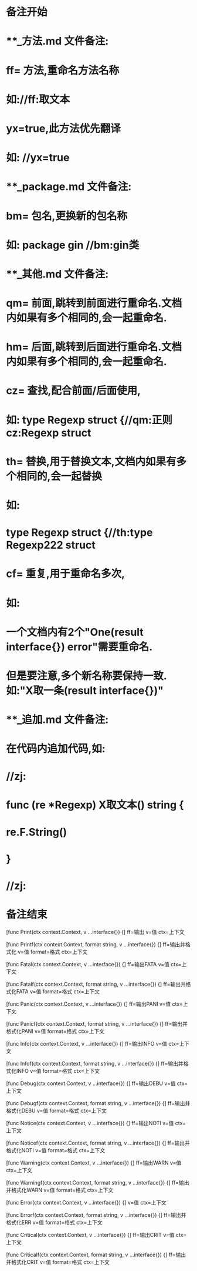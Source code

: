 # 备注开始
# **_方法.md 文件备注:
# ff= 方法,重命名方法名称
# 如://ff:取文本
#
# yx=true,此方法优先翻译
# 如: //yx=true


# **_package.md 文件备注:
# bm= 包名,更换新的包名称 
# 如: package gin //bm:gin类


# **_其他.md 文件备注:
# qm= 前面,跳转到前面进行重命名.文档内如果有多个相同的,会一起重命名.
# hm= 后面,跳转到后面进行重命名.文档内如果有多个相同的,会一起重命名.
# cz= 查找,配合前面/后面使用,
# 如: type Regexp struct {//qm:正则 cz:Regexp struct
#
# th= 替换,用于替换文本,文档内如果有多个相同的,会一起替换
# 如:
# type Regexp struct {//th:type Regexp222 struct
#
# cf= 重复,用于重命名多次,
# 如: 
# 一个文档内有2个"One(result interface{}) error"需要重命名.
# 但是要注意,多个新名称要保持一致. 如:"X取一条(result interface{})"


# **_追加.md 文件备注:
# 在代码内追加代码,如:
# //zj:
# func (re *Regexp) X取文本() string { 
#    re.F.String()
# }
# //zj:
# 备注结束

[func Print(ctx context.Context, v ...interface{}) {]
ff=输出
v=值
ctx=上下文

[func Printf(ctx context.Context, format string, v ...interface{}) {]
ff=输出并格式化
v=值
format=格式
ctx=上下文

[func Fatal(ctx context.Context, v ...interface{}) {]
ff=输出FATA
v=值
ctx=上下文

[func Fatalf(ctx context.Context, format string, v ...interface{}) {]
ff=输出并格式化FATA
v=值
format=格式
ctx=上下文

[func Panic(ctx context.Context, v ...interface{}) {]
ff=输出PANI
v=值
ctx=上下文

[func Panicf(ctx context.Context, format string, v ...interface{}) {]
ff=输出并格式化PANI
v=值
format=格式
ctx=上下文

[func Info(ctx context.Context, v ...interface{}) {]
ff=输出INFO
v=值
ctx=上下文

[func Infof(ctx context.Context, format string, v ...interface{}) {]
ff=输出并格式化INFO
v=值
format=格式
ctx=上下文

[func Debug(ctx context.Context, v ...interface{}) {]
ff=输出DEBU
v=值
ctx=上下文

[func Debugf(ctx context.Context, format string, v ...interface{}) {]
ff=输出并格式化DEBU
v=值
format=格式
ctx=上下文

[func Notice(ctx context.Context, v ...interface{}) {]
ff=输出NOTI
v=值
ctx=上下文

[func Noticef(ctx context.Context, format string, v ...interface{}) {]
ff=输出并格式化NOTI
v=值
format=格式
ctx=上下文

[func Warning(ctx context.Context, v ...interface{}) {]
ff=输出WARN
v=值
ctx=上下文

[func Warningf(ctx context.Context, format string, v ...interface{}) {]
ff=输出并格式化WARN
v=值
format=格式
ctx=上下文

[func Error(ctx context.Context, v ...interface{}) {]
v=值
ctx=上下文

[func Errorf(ctx context.Context, format string, v ...interface{}) {]
ff=输出并格式化ERR
v=值
format=格式
ctx=上下文

[func Critical(ctx context.Context, v ...interface{}) {]
ff=输出CRIT
v=值
ctx=上下文

[func Criticalf(ctx context.Context, format string, v ...interface{}) {]
ff=输出并格式化CRIT
v=值
format=格式
ctx=上下文
